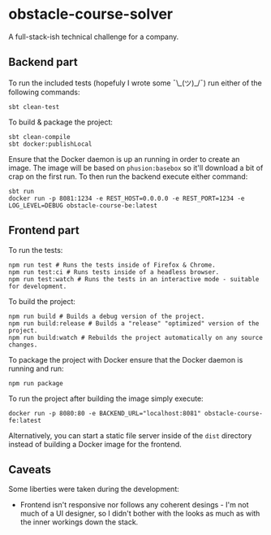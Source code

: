 # obstacle-course-solver
A full-stack-ish technical challenge for a company.

## Backend part
To run the included tests (hopefuly I wrote some ¯\\\_(ツ)\_/¯) run either of the following commands:

```
sbt clean-test
```

To build & package the project:

```
sbt clean-compile
sbt docker:publishLocal
```

Ensure that the Docker daemon is up an running in order to create an image. The image will be based on `phusion:basebox` so it'll download a bit of crap on the first run. To then run the backend execute either command:

```
sbt run
docker run -p 8081:1234 -e REST_HOST=0.0.0.0 -e REST_PORT=1234 -e LOG_LEVEL=DEBUG obstacle-course-be:latest
```

## Frontend part
To run the tests:

```
npm run test # Runs the tests inside of Firefox & Chrome.
npm run test:ci # Runs tests inside of a headless browser.
npm run test:watch # Runs the tests in an interactive mode - suitable for development.
```

To build the project:

```
npm run build # Builds a debug version of the project.
npm run build:release # Builds a "release" "optimized" version of the project.
npm run build:watch # Rebuilds the project automatically on any source changes.
```

To package the project with Docker ensure that the Docker daemon is running and run:

```
npm run package
```

To run the project after building the image simply execute:

```
docker run -p 8080:80 -e BACKEND_URL="localhost:8081" obstacle-course-fe:latest
```

Alternatively, you can start a static file server inside of the `dist` directory instead of building a Docker image for the frontend.

## Caveats
Some liberties were taken during the development:

- Frontend isn't responsive nor follows any coherent desings - I'm not much of a UI designer, so I didn't bother with the looks as much as with the inner workings down the stack.
